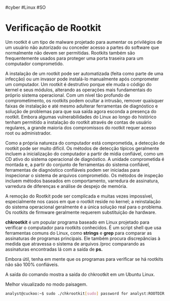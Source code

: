 #cyber #Linux #SO 

# Verificação de Rootkit

Um rootkit é um tipo de malware projetado para aumentar os privilégios de um usuário não autorizado ou conceder acesso a partes do software que normalmente não devem ser permitidas. Rootkits também são frequentemente usados para proteger uma porta traseira para um computador comprometido.

A instalação de um rootkit pode ser automatizada (feita como parte de uma infecção) ou um invasor pode instalá-lo manualmente após comprometer um computador. Um rootkit é destrutivo porque ele muda o código do kernel e seus módulos, alterando as operações mais fundamentais do próprio sistema operacional. Com um nível tão profundo de comprometimento, os rootkits podem ocultar a intrusão, remover quaisquer faixas de instalação e até mesmo adulterar ferramentas de diagnóstico e solução de problemas para que sua saída agora esconda a presença do rootkit. Embora algumas vulnerabilidades do Linux ao longo do histórico tenham permitido a instalação do rootkit através de contas de usuário regulares, a grande maioria dos compromissos do rootkit requer acesso root ou administrador.

Como a própria natureza do computador está comprometida, a detecção de rootkit pode ser muito difícil. Os métodos de detecção típicos geralmente incluem a inicialização do computador a partir de mídia confiável, como um CD ativo do sistema operacional de diagnóstico. A unidade comprometida é montada e, a partir do conjunto de ferramentas do sistema confiável, ferramentas de diagnóstico confiáveis podem ser iniciadas para inspecionar o sistema de arquivos comprometido. Os métodos de inspeção incluem métodos baseados em comportamento, varredura de assinatura, varredura de diferenças e análise de despejo de memória.

A remoção do Rootkit pode ser complicada e muitas vezes impossível, especialmente nos casos em que o rootkit reside no kernel; a reinstalação do sistema operacional geralmente é a única solução real para o problema. Os rootkits de firmware geralmente requerem substituição de hardware.

**chkrootkit** é um popular programa baseado em Linux projetado para verificar o computador para rootkits conhecidos. É um script shell que usa ferramentas comuns do Linux, como **strings** e **grep** para comparar as assinaturas de programas principais. Ele também procura discrepâncias à medida que atravessa o sistema de arquivos /proc comparando as assinaturas encontradas lá com a saída de **ps.**

Embora útil, tenha em mente que os programas para verificar se há rootkits não são 100% confiáveis.

A saída do comando mostra a saída do chkrootkit em um Ubuntu Linux.

Melhor visualizado no modo paisagem.

```sh
analyst@cuckoo:~$ sudo ./chkrootkit[sudo] password for analyst:ROOTDIR is ‘/’Checking 'amd’... not foundChecking 'basename’... not infectedChecking 'biff’... not foundChecking 'chfn’... not infectedChecking 'chsh'... not infectedChecking 'cron'... not infectedChecking 'crontab’... not infectedChecking 'date'... not infectedChecking 'du'... not infectedChecking 'dirname'... not infectedChecking 'echo'... not infectedChecking 'egrep’... not infectedChecking 'env'— not infectedChecking 'find'... not infectedChecking 'fingerd'... not foundChecking 'gpm'... not foundChecking 'grep'... not infectedChecking 'hdparm’... not infectedChecking 'su'... not infectedChecking 'ifconfig'... not infectedChecking 'inetd’... not testedChecking 'inetdconf’... not found
```

